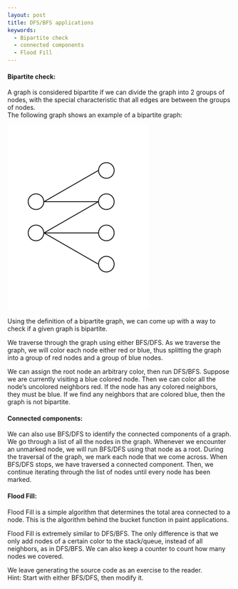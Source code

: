 ```yaml
---
layout: post
title: DFS/BFS applications
keywords:
  - Bipartite check
  - connected components
  - Flood Fill
--- 
```

#### Bipartite check:

A graph is considered bipartite if we can divide the graph into 2 groups of nodes, with the special characteristic that all edges are between the groups of nodes.  
The following graph shows an example of a bipartite graph:

![Graph1](/images/Pic3.PNG)

Using the definition of a bipartite graph, we can come up with a way to check if a given graph is bipartite.

We traverse through the graph using either BFS/DFS. As we traverse the graph, we will color each node either red or blue, thus splitting the graph into a group of red nodes and a group of blue nodes.

We can assign the root node an arbitrary color, then run DFS/BFS.
Suppose we are currently visiting a blue colored node. Then we can color all the node’s uncolored neighbors red. If the node has any colored neighbors, they must be blue. If we find any neighbors that are colored blue, then the graph is not bipartite.

#### Connected components:

We can also use BFS/DFS to identify the connected components of a graph.  
We go through a list of all the nodes in the graph. Whenever we encounter an unmarked node, we will run BFS/DFS using that node as a root. During the traversal of the graph, we mark each node that we come across. When BFS/DFS stops, we have traversed a connected component. Then, we continue iterating through the list of nodes until every node has been marked.

#### Flood Fill:

Flood Fill is a simple algorithm that determines the total area connected to a node. This is the algorithm behind the bucket function in paint applications. 

Flood Fill is extremely similar to DFS/BFS. The only difference is that we only add nodes of a certain color to the stack/queue, instead of all neighbors, as in DFS/BFS. We can also keep a counter to count how many nodes we covered.

We leave generating the source code as an exercise to the reader.  
Hint: Start with either BFS/DFS, then modify it.
